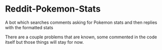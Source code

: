 # Reddit-Pokemon-Stats
A bot which searches comments asking for Pokemon stats and then replies with the formatted stats

There are a couple problems that are known, some commented in the code itself but those things will stay for now.
